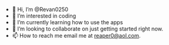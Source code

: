 - 👋 Hi, I’m @Revan0250
- 👀 I’m interested in coding
- 🌱 I’m currently learning how to use the apps
- 💞️ I’m looking to collaborate on just getting started right now. 
- 📫 How to reach me email me at reaper0@aol.com.

<!---
Revan0250/Revan0250 is a ✨ special ✨ repository because its `README.md` (this file) appears on your GitHub profile.
You can click the Preview link to take a look at your changes.
--->
